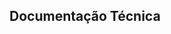 ## Documentação Técnica

<!--- Acesse o link no confluence para ver mais sobre o plugin techdocs 
https://madeiramadeira.atlassian.net/wiki/spaces/DX/pages/2792980526/TechDocs> 
